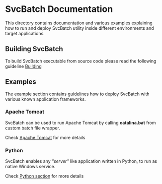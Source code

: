 # SvcBatch Documentation

This directory contains documentation and
various examples explaining how to run and deploy SvcBatch utility
inside different environments and target applications.


## Building SvcBatch

To build SvcBatch executable from source code
please read the following guideline [Building](building.md)

## Examples

The example section contains guidelines how
to deploy SvcBatch with various known application frameworks.


### Apache Tomcat

SvcBatch can be used to run Apache Tomcat by calling
**catalina.bat** from custom batch file wrapper.

Check [Apache Tomcat](examples/apachetomcat.md) for more details


### Python

SvcBatch enables any *"server"* like application written
in Python, to run as native Windows service.

Check [Python section](examples/python.md) for more details
